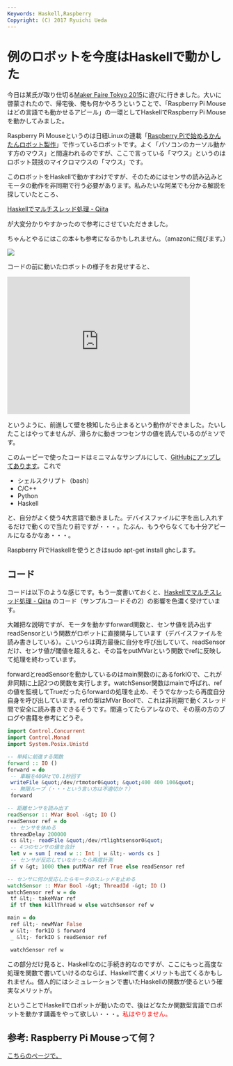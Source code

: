 ```yaml
---
Keywords: Haskell,Raspberry
Copyright: (C) 2017 Ryuichi Ueda
---
```


# 例のロボットを今度はHaskellで動かした
今日は某氏が取り仕切る<a href="http://makezine.jp/event/mft2015/" target="_blank">Maker Faire Tokyo 2015</a>に遊びに行きました。大いに啓蒙されたので、帰宅後、俺も何かやろうということで、「Raspberry Pi Mouseはどの言語でも動かせるアピール」の一環としてHaskellでRaspberry Pi Mouseを動かしてみました。

Raspberry Pi Mouseというのは日経Linuxの連載「<a href="https://blog.ueda.asia/?page_id=5983" target="_blank">Raspberry Piで始めるかんたんロボット製作</a>」で作っているロボットです。よく「パソコンのカーソル動かす方のマウス」と間違われるのですが、ここで言っている「マウス」というのはロボット競技のマイクロマウスの「マウス」です。


このロボットをHaskellで動かすわけですが、そのためにはセンサの読み込みとモータの動作を非同期で行う必要があります。私みたいな阿呆でも分かる解説を探していたところ、

<span class="hatena-bookmark-title"><a href="http://qiita.com/myuon_myon/items/d0334317f220dfe05092" target="_blank">Haskellでマルチスレッド処理 - Qiita</a></span> 

が大変分かりやすかったので参考にさせていただきました。


ちゃんとやるにはこの本↓も参考になるかもしれません。（amazonに飛びます。）

<a href="https://www.amazon.co.jp/gp/product/4873116899/ref=as_li_ss_il?ie=UTF8&camp=247&creative=7399&creativeASIN=4873116899&linkCode=as2&tag=ryuichiueda-22"><img border="0" src="https://ws-fe.amazon-adsystem.com/widgets/q?_encoding=UTF8&ASIN=4873116899&Format=_SL110_&ID=AsinImage&MarketPlace=JP&ServiceVersion=20070822&WS=1&tag=ryuichiueda-22" ></a><img src="https://ir-jp.amazon-adsystem.com/e/ir?t=ryuichiueda-22&l=as2&o=9&a=4873116899" width="1" height="1" border="0" alt="" style="border:none !important; margin:0px !important;" />


コードの前に動いたロボットの様子をお見せすると、

<iframe width="420" height="315" src="https://www.youtube.com/embed/d9R8HCGDCbE" frameborder="0" allowfullscreen></iframe>

というように、前進して壁を検知したら止まるという動作ができました。たいしたことはやってませんが、滑らかに動きつつセンサの値を読んでいるのがミソです。

このムービーで使ったコードはミニマムなサンプルにして、<a href="https://github.com/ryuichiueda/RPiM/blob/master/sample/haskell/run.2.hs" target="_blank">GitHubにアップしてあります</a>。これで
<ul>
	<li>シェルスクリプト（bash）</li>
	<li>C/C++</li>
	<li>Python</li>
	<li>Haskell</li>
</ul>
と、自分がよく使う4大言語で動きました。デバイスファイルに字を出し入れするだけで動くので当たり前ですが・・・。たぶん、もうやらなくても十分アピールになるかなあ・・・。

Raspberry PiでHaskellを使うときはsudo apt-get install ghcします。

<h2>コード</h2>

コードは以下のような感じです。もう一度書いておくと、<span class="hatena-bookmark-title"><a href="http://qiita.com/myuon_myon/items/d0334317f220dfe05092">Haskellでマルチスレッド処理 - Qiita</a></span> <span class="hatena-bookmark-users">のコード（サンプルコードその2）の影響を色濃く受けています。

大雑把な説明ですが、モータを動かすforward関数と、センサ値を読み出すreadSensorという関数がロボットに直接関与しています（デバイスファイルを読み書きしている）。こいつらは両方最後に自分を呼び出していて、readSensorだけ、センサ値が閾値を超えると、その旨をputMVarという関数でrefに反映して処理を終わっています。

forwardとreadSensorを動かしているのはmain関数のにあるforkIOで、これが非同期に上記2つの関数を実行します。watchSensor関数はmainで呼ばれ、refの値を監視してTrueだったらforwardの処理を止め、そうでなかったら再度自分自身を呼び出しています。refの型はMVar Boolで、これは非同期で動くスレッド間で安全に読み書きできるそうです。間違ってたらアレなので、その筋の方のブログや書籍を参考にどうぞ。

```hs
import Control.Concurrent
import Control.Monad
import System.Posix.Unistd

-- 単純に前進する関数
forward :: IO ()
forward = do
 -- 車輪を400Hzで0.1秒回す
 writeFile &quot;/dev/rtmotor0&quot; &quot;400 400 100&quot;
 -- 無限ループ（・・・という言い方は不適切か？）
 forward

-- 距離センサを読み出す
readSensor :: MVar Bool -&gt; IO ()
readSensor ref = do
 -- センサを休める
 threadDelay 200000
 cs &lt;- readFile &quot;/dev/rtlightsensor0&quot;
 -- 4つのセンサの値を合計
 let v = sum [ read w :: Int | w &lt;- words cs ]
 -- センサが反応していなかったら再度計測
 if v &gt; 1000 then putMVar ref True else readSensor ref

-- センサに何か反応したらモータのスレッドを止める
watchSensor :: MVar Bool -&gt; ThreadId -&gt; IO ()
watchSensor ref w = do
 tf &lt;- takeMVar ref
 if tf then killThread w else watchSensor ref w

main = do
 ref &lt;- newMVar False
 w &lt;- forkIO $ forward
 _ &lt;- forkIO $ readSensor ref

 watchSensor ref w
```

この部分だけ見ると、Haskellなのに手続き的なのですが、ここにもっと高度な処理を関数で書いていけるのならば、Haskellで書くメリットも出てくるかもしれません。個人的にはシミュレーションで書いたHaskellの関数が使るという確実なメリットが。


ということでHaskellでロボットが動いたので、後はどなたか関数型言語でロボットを動かす講義をやって欲しい・・・。<span style="color:red">私はやりません。</span>

<h2>参考: Raspberry Pi Mouseって何？</h2>

<a href="https://blog.ueda.asia/?page_id=5983">こちらのページで。</a>


